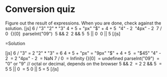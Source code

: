 
# Conversion quiz 

Figure out the result of expressions. When you are done, check against the solution.
[js]
6 / "3"
"2" * "3"
4 + 5 + "px"
"$" + 4 + 5 
"4" - 2 
"4px" - 2 
7 / 0 
{}[0] 
parseInt("09") 
5 && 2 
2 && 5 
5 || 0 
0 || 5
[/js]

=Solution

[js]
6 / "3" = 2
"2" * "3" = 6
4 + 5 + "px" = "9px"
"$" + 4 + 5  = "$45"
"4" - 2  = 2
"4px" - 2  = NaN
7 / 0  = Infinity
{}[0]  = undefined
parseInt("09")  = "0" or "9" // octal or decimal, depends on the browser
5 && 2  = 2
2 && 5  = 5
5 || 0  = 5
0 || 5 = 5
[/js]

